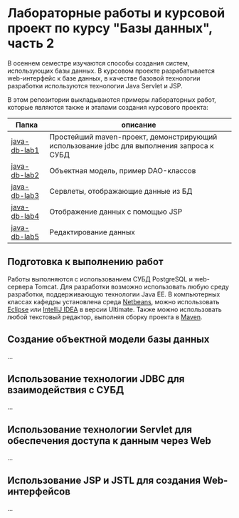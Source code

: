 # Лабораторные работы и курсовой проект по курсу "Базы данных", часть 2

В осеннем семестре изучаются способы создания систем, использующих базы данных. В курсовом проекте разрабатывается web-интерфейс к базе данных, в качестве базовой технологии разработки используются технологии Java Servlet и JSP.

В этом репозитории выкладываются примеры лабораторных работ, которые являются также и этапами создания курсового проекта:

Папка | описание
---- | ----
[java-db-lab1](java-db-lab1) | Простейший maven-проект, демонстрирующий использование jdbc для выполнения запроса к СУБД
[java-db-lab2](java-db-lab2) | Объектная модель, пример DAO-классов
[java-db-lab3](java-db-lab3) | Сервлеты, отображающие данные из БД
[java-db-lab4](java-db-lab4) | Отображение данных с помощью JSP
[java-db-lab5](java-db-lab5) | Редактирование данных


## Подготовка к выполнению работ
Работы выполняются с использованием СУБД PostgreSQL и web-сервера Tomcat. Для разработки возможно использовать любую среду разработки, поддерживающую технологии Java EE. В компьютерных классах кафедры установлена среда [Netbeans](https://netbeans.org/), можно использовать [Eclipse](https://eclipse.org/) или [IntelliJ IDEA](http://www.jetbrains.com/idea/) в версии Ultimate. Также можно использовать любой текстовый редактор, выполняя сборку проекта в [Maven](https://maven.apache.org/).

## Создание объектной модели базы данных
...

## Использование технологии JDBC для взаимодействия с СУБД
...

## Использование технологии Servlet для обеспечения доступа к данным через Web
...

## Использование JSP и JSTL для создания Web-интерфейсов
...
